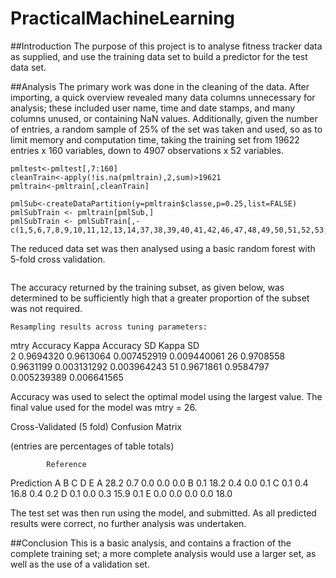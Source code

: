 # PracticalMachineLearning

##Introduction
The purpose of this project is to analyse fitness tracker data as supplied, and use the training data set to build a predictor for the test data set.

##Analysis
The primary work was done in the cleaning of the data. After importing, a quick overview revealed many data columns unnecessary for analysis; these included user name, time and date stamps, and many columns unused, or containing NaN values. Additionally, given the number of entries, a random sample of 25% of the set was taken and used, so as to limit memory and computation time, taking the training set from 19622 entries x 160 variables, down to 4907 observations x 52 variables.

```pmltrain<-pmltrain[,7:160]
pmltest<-pmltest[,7:160]
cleanTrain<-apply(!is.na(pmltrain),2,sum)>19621
pmltrain<-pmltrain[,cleanTrain]

pmlSub<-createDataPartition(y=pmltrain$classe,p=0.25,list=FALSE)
pmlSubTrain <- pmltrain[pmlSub,]
pmlSubTrain <- pmlSubTrain[,-c(1,5,6,7,8,9,10,11,12,13,14,37,38,39,40,41,42,46,47,48,49,50,51,52,53,54,68,69,70,71,72,73,74,75,76)]
```

The reduced data set was then analysed using a basic random forest with 5-fold cross validation.

```pmlmodel<-train(classe~.,data=pmlSubTrain,method="rf",trControl=trainControl(method="cv",number=5))
```

The accuracy returned by the training subset, as given below, was determined to be sufficiently high that a greater proportion of the subset was not required.
 
    Resampling results across tuning parameters:

  mtry  Accuracy   Kappa      Accuracy SD  Kappa SD   
   2    0.9694320  0.9613064  0.007452919  0.009440061
  26    0.9708558  0.9631199  0.003131292  0.003964243
  51    0.9671861  0.9584797  0.005239389  0.006641565

  Accuracy was used to select the optimal model using  the largest value.
  The final value used for the model was mtry = 26.


  Cross-Validated (5 fold) Confusion Matrix 

  (entries are percentages of table totals)
 
            Reference
  Prediction    A    B    C    D    E
           A 28.2  0.7  0.0  0.0  0.0
           B  0.1 18.2  0.4  0.0  0.1
           C  0.1  0.4 16.8  0.4  0.2
           D  0.1  0.0  0.3 15.9  0.1
           E  0.0  0.0  0.0  0.0 18.0

The test set was then run using the model, and submitted. As all predicted results were correct, no further analysis was undertaken.

##Conclusion
This is a basic analysis, and contains a fraction of the complete training set; a more complete analysis would use a larger set, as well as the use of a validation set.


